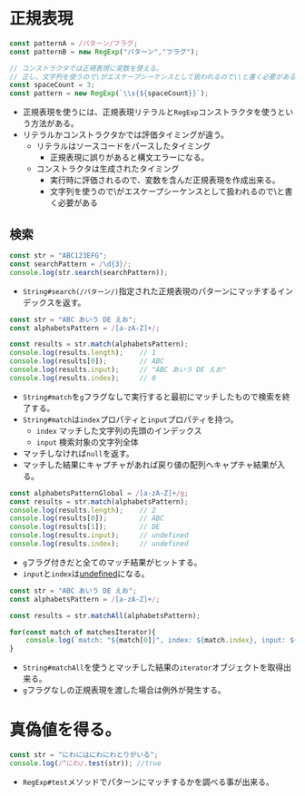# 正規表現
```javascript
const patternA = /パターン/フラグ;
const patternB = new RegExp("パターン","フラグ");

// コンストラクタでは正規表現に変数を使える。
// 正し、文字列を使うので\がエスケープシーケンスとして扱われるので\\と書く必要がある。
const spaceCount = 3;
const pattern = new RegExp(`\\s{${spaceCount}}`);
```
* 正規表現を使うには、正規表現リテラルと`RegExp`コンストラクタを使うという方法がある。
* リテラルかコンストラクタかでは評価タイミングが違う。
    * リテラルはソースコードをパースしたタイミング
        * 正規表現に誤りがあると構文エラーになる。
    * コンストラクタは生成されたタイミング
        * 実行時に評価されるので、変数を含んだ正規表現を作成出来る。
        * 文字列を使うので\がエスケープシーケンスとして扱われるので\\と書く必要がある

## 検索
```javascript
const str = "ABC123EFG";
const searchPattern = /\d{3}/;
console.log(str.search(searchPattern));
```
* `String#search(/パターン/)`指定された正規表現のパターンにマッチするインデックスを返す。

```javascript
const str = "ABC あいう DE えお";
const alphabetsPattern = /[a-zA-Z]+/;

const results = str.match(alphabetsPattern);
console.log(results.length);    // 1
console.log(results[0]);        // ABC
console.log(results.input);     // "ABC あいう DE えお"
console.log(results.index);     // 0

```
* `String#match`を`g`フラグなしで実行すると最初にマッチしたもので検索を終了する。
* `String#match`は`index`プロパティと`input`プロパティを持つ。
    * `index` マッチした文字列の先頭のインデックス
    * `input` 検索対象の文字列全体
* マッチしなければ`null`を返す。
* マッチした結果にキャプチャがあれば戻り値の配列へキャプチャ結果が入る。

```javascript
const alphabetsPatternGlobal = /[a-zA-Z]+/g;
const results = str.match(alphabetsPattern);
console.log(results.length);    // 2
console.log(results[0]);        // ABC
console.log(results[1]);        // DE
console.log(results.input);     // undefined
console.log(results.index);     // undefined
```
* `g`フラグ付きだと全てのマッチ結果がヒットする。
* `input`と`index`は[undefined](undefined.md)になる。

```javascript
const str = "ABC あいう DE えお";
const alphabetsPattern = /[a-zA-Z]+/;

const results = str.matchAll(alphabetsPattern);

for(const match of matchesIterator){
    console.log(`match: "${match[0]}", index: ${match.index}, input: ${match.input}`);
}

```
* `String#matchAll`を使うとマッチした結果の`iterator`オブジェクトを取得出来る。
* `g`フラグなしの正規表現を渡した場合は例外が発生する。

# 真偽値を得る。
```javascript
const str = "にわにはにわにわとりがいる";
console.log(/^にわ/.test(str)); //true
```
* `RegExp#test`メソッドでパターンにマッチするかを調べる事が出来る。









